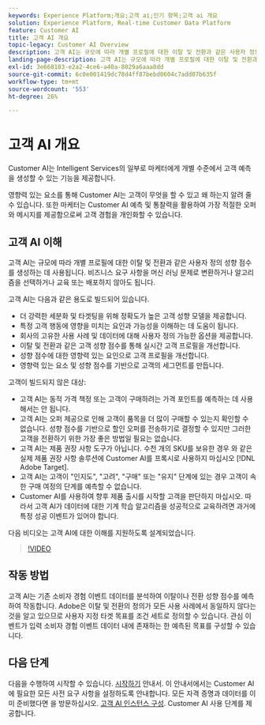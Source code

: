 ```yaml
---
keywords: Experience Platform;개요;고객 ai;인기 항목;고객 ai 개요
solution: Experience Platform, Real-time Customer Data Platform
feature: Customer AI
title: 고객 AI 개요
topic-legacy: Customer AI Overview
description: 고객 AI는 규모에 따라 개별 프로필에 대한 이탈 및 전환과 같은 사용자 정의 성향 점수를 생성하는 데 사용됩니다. 비즈니스 요구 사항을 머신 러닝 문제로 변환하거나 알고리즘을 선택하거나 교육 또는 배포하지 않아도 됩니다.
landing-page-description: 고객 AI는 규모에 따라 개별 프로필에 대한 이탈 및 전환과 같은 사용자 정의 성향 점수를 생성하는 데 사용됩니다.
exl-id: 3e668103-e2a2-4ce6-a40a-8029a6aaa8dd
source-git-commit: 6c0e001419dc78d4ff87bebd0604c7add07b635f
workflow-type: tm+mt
source-wordcount: '553'
ht-degree: 26%

---
```



# 고객 AI 개요

Customer AI는 Intelligent Services의 일부로 마케터에게 개별 수준에서 고객 예측을 생성할 수 있는 기능을 제공합니다.

영향력 있는 요소를 통해 Customer AI는 고객이 무엇을 할 수 있고 왜 하는지 알려 줄 수 있습니다. 또한 마케터는 Customer AI 예측 및 통찰력을 활용하여 가장 적절한 오퍼와 메시지를 제공함으로써 고객 경험을 개인화할 수 있습니다.

## 고객 AI 이해

고객 AI는 규모에 따라 개별 프로필에 대한 이탈 및 전환과 같은 사용자 정의 성향 점수를 생성하는 데 사용됩니다. 비즈니스 요구 사항을 머신 러닝 문제로 변환하거나 알고리즘을 선택하거나 교육 또는 배포하지 않아도 됩니다.

고객 AI는 다음과 같은 용도로 빌드되어 있습니다.

- 더 강력한 세분화 및 타겟팅을 위해 정확도가 높은 고객 성향 모델을 제공합니다.
- 특정 고객 행동에 영향을 미치는 요인과 가능성을 이해하는 데 도움이 됩니다.
- 회사의 고유한 사용 사례 및 데이터에 대해 사용자 정의 가능한 옵션을 제공합니다.
- 이탈 및 전환과 같은 고객 성향 점수를 통해 실시간 고객 프로필을 개선합니다.
- 성향 점수에 대한 영향력 있는 요인으로 고객 프로필을 개선합니다.
- 영향력 있는 요소 및 성향 점수를 기반으로 고객의 세그먼트를 만듭니다.

고객이 빌드되지 않은 대상:

- 고객 AI는 동적 가격 책정 또는 고객이 구매하려는 가격 포인트를 예측하는 데 사용해서는 안 됩니다.
- 고객 AI는 오퍼 제공으로 인해 고객이 품목을 더 많이 구매할 수 있는지 확인할 수 없습니다. 성향 점수를 기반으로 할인 오퍼를 전송하기로 결정할 수 있지만 그러한 고객을 전환하기 위한 가장 좋은 방법일 필요는 없습니다.
- 고객 AI는 제품 권장 사항 도구가 아닙니다. 수천 개의 SKU를 보유한 경우 와 같은 실제 제품 권장 사항 솔루션에 Customer AI를 프록시로 사용하지 마십시오 [!DNL Adobe Target].
- 고객 AI는 고객이 &quot;인지도&quot;, &quot;고려&quot;, &quot;구매&quot; 또는 &quot;유지&quot; 단계에 있는 경우 고객이 속한 구매 여정의 단계를 예측할 수 없습니다.
- Customer AI를 사용하여 향후 제품 출시를 시작할 고객을 판단하지 마십시오. 따라서 고객 AI가 데이터에 대한 기계 학습 알고리즘을 성공적으로 교육하려면 과거에 특정 성공 이벤트가 있어야 합니다.

다음 비디오는 고객 AI에 대한 이해를 지원하도록 설계되었습니다.

>[!VIDEO](https://video.tv.adobe.com/v/32664?learn=on&quality=12)

## 작동 방법

고객 AI는 기존 소비자 경험 이벤트 데이터를 분석하여 이탈이나 전환 성향 점수를 예측하여 작동합니다. Adobe은 이탈 및 전환의 정의가 모든 사용 사례에서 동일하지 않다는 것을 알고 있으므로 사용자 지정 타겟 목표를 조건 세트로 정의할 수 있습니다. 관심 이벤트가 입력 소비자 경험 이벤트 데이터 내에 존재하는 한 예측된 목표를 구성할 수 있습니다.

## 다음 단계

다음을 수행하여 시작할 수 있습니다. [시작하기](./getting-started.md) 안내서. 이 안내서에서는 Customer AI에 필요한 모든 사전 요구 사항을 설정하도록 안내합니다. 모든 자격 증명과 데이터를 이미 준비했다면 을 방문하십시오.  [고객 AI 인스턴스 구성](./user-guide/configure.md). Customer AI 사용 단계를 제공합니다.
